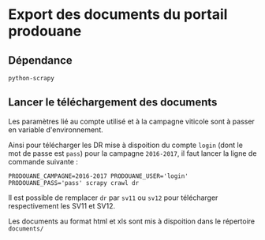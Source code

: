 # Export des documents du portail prodouane

## Dépendance 

    python-scrapy

## Lancer le téléchargement des documents

Les paramètres lié au compte utilisé et à la campagne viticole sont à passer en variable d'environnement.

Ainsi pour télécharger les DR mise à dispoition du compte `login` (dont le mot de passe est `pass`) pour la campagne `2016-2017`, il faut lancer la ligne de commande suivante :

    PRODOUANE_CAMPAGNE=2016-2017 PRODOUANE_USER='login' PRODOUANE_PASS='pass' scrapy crawl dr

Il est possible de remplacer `dr` par `sv11` ou `sv12` pour télécharger respectivement les SV11 et SV12.

Les documents au format html et xls sont mis à dispoition dans le répertoire `documents/`

